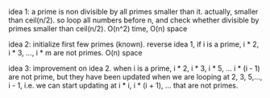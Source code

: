 idea 1: a prime is non divisible by all primes smaller than it. actually, smaller than ceil(n/2). so loop all numbers before n, and check whether divisible by primes smaller than ceil(n/2). O(n^2) time, O(n) space
   
idea 2: initialize first few primes (known). reverse idea 1, if i is a prime, i * 2, i * 3, ..., i * m are not primes. O(n) space

idea 3: improvement on idea 2. when i is a prime, i * 2, i * 3, i * 5, ... i * (i - 1) are not prime, but they have been updated when we are looping at 2, 3, 5,..., i - 1, i.e. we can start updating at i * i, i * (i + 1), ... that are not primes. 